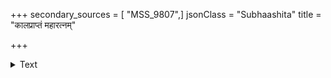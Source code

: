 +++
secondary_sources = [ "MSS_9807",]
jsonClass = "Subhaashita"
title = "कालप्राप्तं महारत्नम्"

+++

<details><summary>Text</summary>

कालप्राप्तं महारत्नं यो न गृह्णात्यबुद्धिमान्।  
अन्यहस्तगतं दृष्ट्वा पश्चात् स परितप्यते॥
</details>
